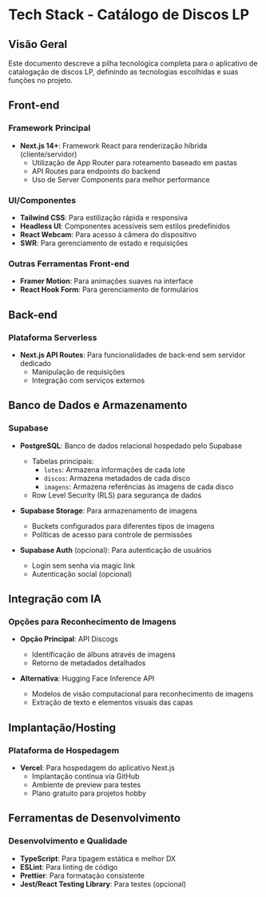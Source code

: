 # Tech Stack - Catálogo de Discos LP

## Visão Geral
Este documento descreve a pilha tecnológica completa para o aplicativo de catalogação de discos LP, definindo as tecnologias escolhidas e suas funções no projeto.

## Front-end

### Framework Principal
- **Next.js 14+**: Framework React para renderização híbrida (cliente/servidor)
  - Utilização de App Router para roteamento baseado em pastas
  - API Routes para endpoints do backend
  - Uso de Server Components para melhor performance

### UI/Componentes
- **Tailwind CSS**: Para estilização rápida e responsiva
- **Headless UI**: Componentes acessíveis sem estilos predefinidos
- **React Webcam**: Para acesso à câmera do dispositivo
- **SWR**: Para gerenciamento de estado e requisições

### Outras Ferramentas Front-end
- **Framer Motion**: Para animações suaves na interface
- **React Hook Form**: Para gerenciamento de formulários

## Back-end

### Plataforma Serverless
- **Next.js API Routes**: Para funcionalidades de back-end sem servidor dedicado
  - Manipulação de requisições
  - Integração com serviços externos

## Banco de Dados e Armazenamento

### Supabase
- **PostgreSQL**: Banco de dados relacional hospedado pelo Supabase
  - Tabelas principais:
    - `lotes`: Armazena informações de cada lote
    - `discos`: Armazena metadados de cada disco
    - `imagens`: Armazena referências às imagens de cada disco
  - Row Level Security (RLS) para segurança de dados

- **Supabase Storage**: Para armazenamento de imagens
  - Buckets configurados para diferentes tipos de imagens
  - Políticas de acesso para controle de permissões

- **Supabase Auth** (opcional): Para autenticação de usuários
  - Login sem senha via magic link
  - Autenticação social (opcional)

## Integração com IA

### Opções para Reconhecimento de Imagens
- **Opção Principal**: API Discogs
  - Identificação de álbuns através de imagens
  - Retorno de metadados detalhados

- **Alternativa**: Hugging Face Inference API
  - Modelos de visão computacional para reconhecimento de imagens
  - Extração de texto e elementos visuais das capas

## Implantação/Hosting

### Plataforma de Hospedagem
- **Vercel**: Para hospedagem do aplicativo Next.js
  - Implantação contínua via GitHub
  - Ambiente de preview para testes
  - Plano gratuito para projetos hobby

## Ferramentas de Desenvolvimento

### Desenvolvimento e Qualidade
- **TypeScript**: Para tipagem estática e melhor DX
- **ESLint**: Para linting de código
- **Prettier**: Para formatação consistente
- **Jest/React Testing Library**: Para testes (opcional)